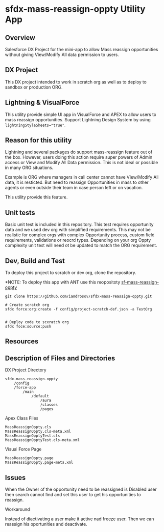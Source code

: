 # sfdx-mass-reassign-oppty Utility App
## Overview
Salesforce DX Project for the mini-app to allow Mass reassign opportunities without giving View/Modify All data permission to users.

## DX Project
This DX project intended to work in scratch org as well as to deploy to sandbox or production ORG.

## Lightning & VisualForce
This utility provide simple UI app in VisualForce and APEX to allow users to mass reassign opportunities. Support Lightning Design System by using `lightningStyleSheets="true"`.

## Reason for this utility
Lightning and several packages do support mass-reassign feature out of the box. However, users doing this action require super powers of Admin access or View and Modify All Data permission. This is not ideal or possible in many ORG situations.

Example is ORG where managers in call center cannot have View/Modify All data, it is resticted. But need to reassign Opportunities in mass to other agents or even outside their team in case person left or on vacation.

This utility provide this feature.

## Unit tests
Basic unit test is included in this repository. This test requires opportunity data and we used dev org with simplified requirements.
This may not be realistic for complex orgs with complex Opportunity process, custom field requirements, validations or reocrd types. Depending on your org Oppty complexity unit test will need ot be updated to match the ORG requirement.

## Dev, Build and Test
To deploy this project to scratch or dev org, clone the repository.

*NOTE: To deploy this app with ANT use this reopositoty [sf-mass-reassign-oppty](https://github.com/iandrosov/sf-mass-reassign-oppty)

```
git clone https://github.com/iandrosov/sfdx-mass-reassign-oppty.git

# Create scratch org
sfdx force:org:create -f config/project-scratch-def.json -a TestOrg


# Deploy code to scxratch org
sfdx foce:source:push

```

## Resources


## Description of Files and Directories

DX Project Directory

```
sfdx-mass-reassign-oppty
    /config
    /force-app
        /main
            /default
                /aura
                /classes
                /pages
```
Apex Class Files

```
MassReassignOppty.cls
MassReassignOppty.cls-meta.xml
MassReassignOpptyTest.cls
MassReassignOpptyTest.cls-meta.xml
```
Visual Force Page

```
MassReassignOppty.page
MassReassignOppty.page-meta.xml
```
## Issues

When the Owner of the opportunity need to be reassigned is Disabled user then search cannot find and set this user to get his opportunities to reassign.

Workaround

Instead of diactivating a user make it active nad freeze user. Then we can reassign his oportunities and deactivate.
